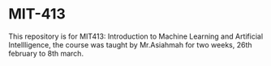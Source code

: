 # MIT-413
This repository is for MIT413: Introduction to Machine Learning and Artificial Intellligence, the course was taught by Mr.Asiahmah for two weeks, 26th february to 8th march.
